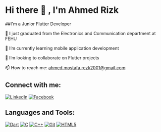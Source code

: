 # Hi there 👋 , I'm Ahmed Rizk

##I'm a Junior Flutter Developer  

🔭 I just graduated from the Electronics and Communication department at FEHU

🌱 I’m currently learning mobile application development

👯 I’m looking to collaborate on Flutter projects

📫 How to reach me: [ahmed.mostafa.rezk2001@gmail.com](mailto:ahmed.mostafa.rezk2001@gmail.com)

## Connect with me:
[![LinkedIn](https://img.icons8.com/color/48/000000/linkedin.png)](https://www.linkedin.com/in/yourprofile)
[![Facebook](https://img.icons8.com/color/48/000000/facebook.png)](https://www.facebook.com/yourprofile)

## Languages and Tools:
[![Dart](https://img.icons8.com/color/48/000000/dart.png)](https://dart.dev)
[![C](https://img.icons8.com/color/48/000000/c-programming.png)](https://en.wikipedia.org/wiki/C_(programming_language))
[![C++](https://img.icons8.com/color/48/000000/c-plus-plus-logo.png)](https://en.wikipedia.org/wiki/C%2B%2B)
[![Git](https://img.icons8.com/color/48/000000/git.png)](https://git-scm.com)
[![HTML5](https://img.icons8.com/color/48/000000/html-5.png)](https://developer.mozilla.org/en-US/docs/Web/Guide/HTML/HTML5)
